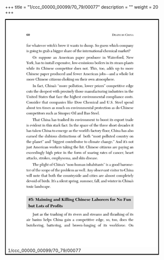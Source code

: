 +++
title = "1/ccc_00000_00099/70_79/00077"
description = ""
weight = 20
+++

<table style="border:2px solid black;max-width:800px;max-height:800px;" 
><tr><td>
<img class="center-fit-jpg"
src="/jpg_/out_jpg_dbc_077.jpg">
1/ccc_00000_00099/70_79/00077
</img></td></tr></table>
